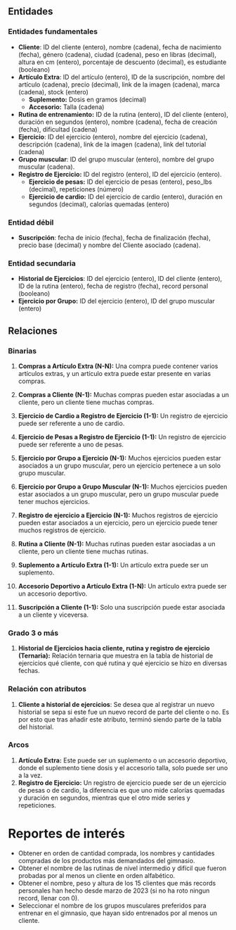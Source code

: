 ## Entidades

### Entidades fundamentales

* **Cliente**: ID del cliente (entero), nombre (cadena), fecha de nacimiento (fecha), género (cadena), ciudad (cadena), peso en libras (decimal), altura en cm (entero), porcentaje de descuento (decimal), es estudiante (booleano)
* **Artículo Extra**:  ID del artículo (entero), ID de la suscripción, nombre del artículo (cadena), precio (decimal), link de la imagen (cadena), marca (cadena), stock (entero)
	* **Suplemento:** Dosis en gramos (decimal)
	* **Accesorio:** Talla (cadena)
* **Rutina de entrenamiento:** ID de la rutina (entero), ID del cliente (entero), duración en segundos (entero), nombre (cadena), fecha de creación (fecha), dificultad (cadena)
* **Ejercicio**: ID del ejercicio (entero), nombre del ejercicio (cadena), descripción (cadena), link de la imagen (cadena), link del tutorial (cadena)
* **Grupo muscular**: ID del grupo muscular (entero), nombre del grupo muscular (cadena).
* **Registro de Ejercicio:** ID del registro (entero), ID del ejercicio (entero).
	* **Ejercicio de pesas:** ID del ejercicio de pesas (entero), peso_lbs (decimal), repeticiones (número)
	* **Ejercicio de cardio:** ID del ejercicio de cardio (entero),  duración en segundos (decimal), calorías quemadas (entero) 

### Entidad débil

* **Suscripción**: fecha de inicio (fecha), fecha de finalización (fecha), precio base (decimal) y nombre del Cliente asociado (cadena).

### Entidad secundaria

* **Historial de Ejercicios**: ID del ejercicio (entero), ID del cliente (entero), ID de la rutina (entero), fecha de registro (fecha), record personal (booleano)
* **Ejercicio por Grupo:** ID del ejercicio (entero), ID del grupo muscular (entero)

## Relaciones

### Binarias

1. **Compras a Artículo Extra (N-N):** Una compra puede contener varios artículos extras, y un artículo extra puede estar presente en varias compras.

2. **Compras a Cliente (N-1):** Muchas compras pueden estar asociadas a un cliente, pero un cliente tiene muchas compras.

3. **Ejercicio de Cardio a Registro de Ejercicio (1-1):** Un registro de ejercicio puede ser referente a uno de cardio.

4. **Ejercicio de Pesas a Registro de Ejercicio (1-1):** Un registro de ejercicio puede ser referente a uno de pesas.

5. **Ejercicio por Grupo a Ejercicio (N-1):** Muchos ejercicios pueden estar asociados a un grupo muscular, pero un ejercicio pertenece a un solo grupo muscular.

6. **Ejercicio por Grupo a Grupo Muscular (N-1):** Muchos ejercicios pueden estar asociados a un grupo muscular, pero un grupo muscular puede tener muchos ejercicios.

7. **Registro de ejercicio a Ejercicio (N-1):** Muchos registros de ejercicio pueden estar asociados a un ejercicio, pero un ejercicio puede tener muchos registros de ejercicio.

8. **Rutina a Cliente (N-1):** Muchas rutinas pueden estar asociadas a un cliente, pero un cliente tiene muchas rutinas.

9. **Suplemento a Artículo Extra (1-1):** Un artículo extra puede ser un suplemento.

10. **Accesorio Deportivo a Artículo Extra (1-N):** Un artículo extra puede ser un accesorio deportivo.

11. **Suscripción a Cliente (1-1):** Solo una suscripción puede estar asociada a un cliente y viceversa.

### Grado 3 o más

1. **Historial de Ejercicios hacia cliente, rutina y registro de ejercicio (Ternaria):** Relación ternaria que muestra en la tabla de historial de ejercicios qué cliente, con qué rutina y qué ejercicio se hizo en diversas fechas.

### Relación con atributos

1. **Cliente a historial de ejercicios**: Se desea que al registrar un nuevo historial se sepa si este fue un nuevo record de parte del cliente o no. Es por esto que tras añadir este atributo, terminó siendo parte de la tabla del historial.

### Arcos

1. **Artículo Extra:** Este puede ser un suplemento o un accesorio deportivo, donde el suplemento tiene dosis y el accesorio talla, solo puede ser uno a la vez.
2. **Registro de Ejercicio:** Un registro de ejercicio puede ser de un ejercicio de pesas o de cardio, la diferencia es que uno mide calorías quemadas y duración en segundos, mientras que el otro mide series y repeticiones.

# Reportes de interés

- Obtener en orden de cantidad comprada, los nombres y cantidades compradas de los productos más demandados del gimnasio.
- Obtener el nombre de las rutinas de nivel intermedio y difícil que fueron probadas por al menos un cliente en orden alfabético.
- Obtener el nombre, peso y altura de los 15 clientes que más records personales han hecho desde marzo de 2023 (si no ha roto ningun record, llenar con 0).
- Seleccionar el nombre de los grupos musculares preferidos para entrenar en el gimnasio, que hayan sido entrenados por al menos un cliente.